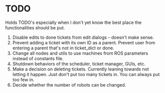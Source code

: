 # TODO
Holds TODO's especially when I don't yet know the best place the functionalities should be put.

1. Disable edits to done tickets from edit dialogs - doesn't make sense.
2. Prevent adding a ticket with its own ID as a parent. Prevent user from entering a parent that's not in ticket_dict or done.
3. Change all nodes and utils to use machines from ROS parameters instead of constants file.
4. Shutdown behaviors of the scheduler, ticket manager, GUIs, etc.
5. Make a decision on deleting tickets. Currently leaning towards not letting it happen. Just don't put too many tickets in. You can always put too few in.
6. Decide whether the number of robots can be changed.